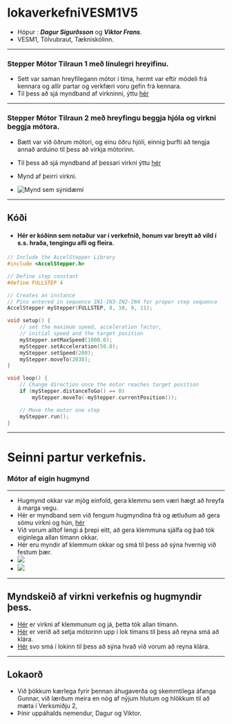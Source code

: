 # lokaverkefniVESM1V5

- Hópur : ***Dagur Sigurðsson*** og ***Viktor Frans***.
-  VESM1, Tölvubraut, Tækniskólinn.

---

### Stepper Mótor Tilraun 1 með línulegri hreyifinu.
- Sett var saman hreyfilegann mótor í tíma, hermt var eftir módeli frá kennara og allir partar og verkfæri voru gefin frá kennara.
- Til þess að sjá myndband af virkninni, ýttu [hér](https://youtu.be/KcXzey425uk)

---

### Stepper Mótor Tilraun 2 með hreyfingu beggja hjóla og virkni beggja mótora.
- Bætt var við öðrum mótori, og einu öðru hjóli, einnig þurfti að tengja annað arduino til þess að virkja mótorinn.
 
- Til þess að sjá myndband af þessari virkni ýttu [hér](https://youtu.be/mvp8isAVO0I)

- Mynd af þeirri virkni.
- ![Mynd sem sýnidæmi](https://github.com/dagursigg/verkefni6/blob/main/ho.png%20(1).png)


---
## Kóði
- #### Hér er kóðinn sem notaður var í verkefnið, honum var breytt að vild í s.s. hraða, tengingu afli og fleira.
```C
// Include the AccelStepper Library
#include <AccelStepper.h>

// Define step constant
#define FULLSTEP 4

// Creates an instance
// Pins entered in sequence IN1-IN3-IN2-IN4 for proper step sequence
AccelStepper myStepper(FULLSTEP, 8, 10, 9, 11);

void setup() {
	// set the maximum speed, acceleration factor,
	// initial speed and the target position
	myStepper.setMaxSpeed(1000.0);
	myStepper.setAcceleration(50.0);
	myStepper.setSpeed(200);
	myStepper.moveTo(2038);
}

void loop() {
	// Change direction once the motor reaches target position
	if (myStepper.distanceToGo() == 0) 
		myStepper.moveTo(-myStepper.currentPosition());

	// Move the motor one step
	myStepper.run();
}
```
---

# Seinni partur verkefnis.
### Mótor af eigin hugmynd
---
- Hugmynd okkar var mjög einfold, gera klemmu sem væri hægt að hreyfa á marga vegu.
- Hér er myndband sem við fengum hugmyndina frá og ætluðum að gera sömu virkni og hún, [hér](https://www.youtube.com/watch?v=JFFHzGBWSE4)
- Við vorum alltof lengi á þrepi eitt, að gera klemmuna sjálfa og það tók eiginlega allan tímann okkar.
- Hér eru myndir af klemmum okkar og smá til þess að sýna hvernig við festum þær.
- ![](https://github.com/dagursigg/verkefni6/blob/main/klemma%2Cfyrir.jpeg)
- ![](https://github.com/dagursigg/verkefni6/blob/main/klemma%2Ceftir.jpeg)
---
## Myndskeið af virkni verkefnis og hugmyndir þess.
- [Hér](https://youtu.be/qnDYzmQS4d4) er virkni af klemmunum og já, þetta tók allan tímann.
- [Hér](https://youtu.be/XxAMAkoekEw) er verið að setja mótorinn upp í lok tímans til þess að reyna smá að klára.
- [Hér](https://youtu.be/AjB4fP681VQ) svo smá í lokinn til þess að sýna hvað við vorum að reyna klára.

---
## Lokaorð
- Við þökkum kærlega fyrir þennan áhugaverða og skemmtilega áfanga Gunnar, við lærðum meira en nóg af nýjum hlutum og hlökkum til að mæta í Verksmiðju 2,
- Þínir uppáhalds nemendur, Dagur og Viktor.
